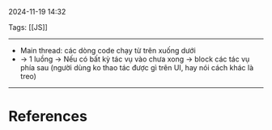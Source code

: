 2024-11-19 14:32

Tags: [[JS]]

---

- Main thread: các dòng code chạy từ trên xuống dưới
- -> 1 luồng -> Nếu có bất kỳ tác vụ vào chưa xong -> block các tác vụ phía sau (người dùng ko thao tác được gì trên UI, hay nói cách khác là treo)

---
# References